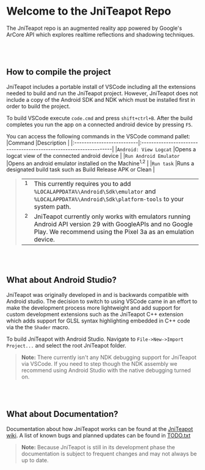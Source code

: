 # Welcome to the JniTeapot Repo

The JniTeapot repo is an augmented reality app powered by Google's ArCore API which explores realtime reflections and shadowing techniques.

<br><br>

## How to compile the project
JniTeapot includes a portable install of VSCode including all the extensions needed to build and run the JniTeapot project. However, JniTeapot does not include a copy of the Android SDK and NDK which must be installed first in order to build the project.
 
To build VSCode execute `code.cmd` and press `shift+ctrl+B`. After the build completes you run the app on a connected android device by pressing `F5`.

You can access the following commands in the VSCode command pallet:
|Command                    |Description                                                        |
|:--------------------------|:------------------------------------------------------------------|
|`Android: View Logcat`     |Opens a logcat view of the connected android device                |
|`Run Android Emulator`     |Opens an android emulator installed on the Machine<sup>1,2</sup>   |
|`Run task`                 |Runs a designated build task such as Build Release APK or Clean    |
> <table>
><tr style="vertical-align:top"><td><sup>1</sup></td><td>This currently requires you to add <code>%LOCALAPPDATA%\Android\Sdk\emulator</code> and <code>%LOCALAPPDATA%\Android\Sdk\platform-tools</code> to your system path.</td><tr> 
><tr style="vertical-align:top"><td><sup>2</sup></td><td>JniTeapot currently only works with emulators running Android API version 29 with GoogleAPIs and no Google Play. We recommend using the Pixel 3a as an emulation device.</td><tr>
> </table>

<br><br>

## What about Android Studio?
JniTeapot was originally developed in and is backwards compatible with Android studio. The decision to switch to using VSCode came in an effort to make the development process more lightweight and add support for custom development extensions such as the JniTeapot C++ extension which adds support for GLSL syntax highlighting embedded in C++ code via the the `Shader` macro. 

To build JniTeapot with Android Studio. Navigate to `File->New->Import Project...` and select the root JniTeapot folder.   

> **Note:** There currently isn't any NDK debugging support for JniTeapot via VSCode. If you need to step though the NDK assembly we recommend using Android Studio with the native debugging turned on.

<br><br>

## What about Documentation?
Documentation about how JniTeapot works can be found at the [JniTeapot wiki](../../wiki/JniTeapot-Documentation).
A list of known bugs and planned updates can be found in [TODO.txt](todo.txt) 

> **Note:** Because JniTeapot is still in its development phase the documentation is subject to frequent changes and may not always be up to date.